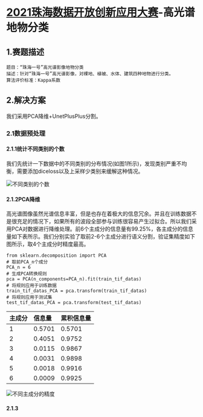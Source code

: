 # [2021珠海数据开放创新应用大赛](http://www.zhzwfwdc.com/zodiac/index.html)-高光谱地物分类

## 1.赛题描述

    题目：“珠海一号”高光谱影像地物分类
    描述：针对“珠海一号”高光谱影像，对裸地、植被、水体、建筑四种地物进行分类。
    算法评价标准：Kappa系数

## 2.解决方案

我们采用PCA降维+UnetPlusPlus分割。

### 2.1数据预处理

#### 2.1.1统计不同类别的个数

我们先统计一下数据中的不同类别的分布情况(如图1所示)，发现类别严重不均衡，需要添加diceloss以及上采样少类别来缓解这种情况。

![不同类别的个数](https://github.com/WangZhenqing-RS/2021ZODIAC/blob/main/HSI-OHS-Seg/plt/%E5%9C%B0%E7%89%A9%E8%A6%81%E7%B4%A0%E7%B1%BB%E5%88%AB%E5%83%8F%E7%B4%A0%E6%95%B0%E7%9B%AE%E5%9B%BE.png  "不同类别的个数")

#### 2.1.2PCA降维

高光谱图像虽然光谱信息丰富，但是也存在着极大的信息冗余。并且在训练数据不是很充足的情况下，如果所有的波段全部参与训练很容易产生过拟合。所以我们采用PCA对数据进行降维处理。前6个主成分的信息量有99.25%，各主成分的信息量如下表所示。我们分别实验了取前2-6个主成分进行语义分割，验证集精度如下图所示，取4个主成分时精度最高。

	from sklearn.decomposition import PCA
    # 取前PCA_n个成分
    PCA_n = 6
    # 生成PCA转换规则
    pca = PCA(n_components=PCA_n).fit(train_tif_datas)
    # 将规则应用于训练数据
    train_tif_datas_PCA = pca.transform(train_tif_datas)
    # 将规则应用于测试集
    test_tif_datas_PCA = pca.transform(test_tif_datas)

| 主成分 | 信息量 | 累积信息量 |
| :-----| :----- | :----- |
| 1 | 0.5701 | 0.5701 |
| 2 | 0.4051 | 0.9752 |
| 3 | 0.0115 | 0.9867 |
| 4 | 0.0031 | 0.9898 |
| 5 | 0.0018 | 0.9916 |
| 6 | 0.0009 | 0.9925 |


![不同主成分的精度](https://github.com/WangZhenqing-RS/2021ZODIAC/blob/main/HSI-OHS-Seg/plt/%E4%B8%8D%E5%90%8C%E4%B8%BB%E6%88%90%E5%88%86%E9%AA%8C%E8%AF%81%E9%9B%86IoU.png  "不同主成分的精度")
#### 2.1.3
